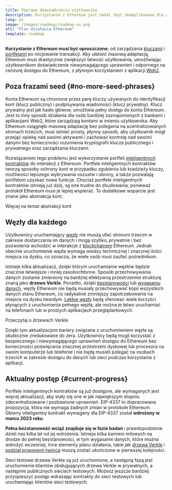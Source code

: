 ```yaml
---
title: Poprawa doświadczenia użytkownika
description: Korzystanie z Ethereum jest nadal zbyt skomplikowane dla większości osób. Aby zachęcić do masowej adaptacji, Ethereum musi drastycznie obniżyć bariery wejścia — użytkownicy muszą uzyskać korzyści ze zdecentralizowanego, niewymagającego uprawnień i odpornego na cenzurę dostępu do Ethereum, ale musi on być tak samo płynny, jak korzystanie z tradycyjnej aplikacji web2.
lang: pl
image: /images/roadmap/roadmap-ux.png
alt: "Plan działania Ethereum"
template: roadmap
---
```


**Korzystanie z Ethereum musi być uproszczone**; od zarządzania [kluczami](/glossary/#key) i [portfelami](/glossary/#wallet) po inicjowanie transakcji. Aby ułatwić masową adaptację, Ethereum musi drastycznie zwiększyć łatwość użytkowania, umożliwiając użytkownikom doświadczenie niewymagającego uprawnień i odpornego na cenzurę dostępu do Ethereum, z płynnym korzystaniem z aplikacji [Web2](/glossary/#web2).

## Poza frazami seed {#no-more-seed-phrases}

Konta Ethereum są chronione przez parę kluczy używanych do identyfikacji kont (klucz publiczny) i podpisywania wiadomości (klucz prywatny). Klucz prywatny jest jak hasło główne; umożliwia pełny dostęp do konta Ethereum. Jest to inny sposób działania dla osób bardziej zaznajomionych z bankami i aplikacjami Web2, które zarządzają kontami w imieniu użytkownika. Aby Ethereum osiągnęło masową adaptację bez polegania na scentralizowanych stronach trzecich, musi istnieć prosty, płynny sposób, aby użytkownik mógł przejąć opiekę nad swoimi aktywami i zachować kontrolę nad swoimi danymi bez konieczności rozumienia kryptografii klucza publicznego i prywatnego oraz zarządzania kluczami.

Rozwiązaniem tego problemu jest wykorzystanie portfeli [inteligentnych kontraktów](/glossary/#smart-contract) do interakcji z Ethereum. Portfele inteligentnych kontraktów tworzą sposoby ochrony kont w przypadku zgubienia lub kradzieży kluczy, możliwości lepszego wykrywania oszustw i obrony, a także pozwalają portfelom uzyskać nowe funkcje. Chociaż portfele inteligentnych kontraktów istnieją już dziś, są one trudne do zbudowania, ponieważ protokół Ethereum musi je lepiej wspierać. To dodatkowe wsparcie jest znane jako abstrakcja kont.

<ButtonLink variant="outline-color" href="/roadmap/account-abstraction/">Więcej na temat abstrakcji kont</ButtonLink>

## Węzły dla każdego

Użytkownicy uruchamiający [węzły](/glossary/#node) nie muszą ufać stronom trzecim w zakresie dostarczania im danych i mogą szybko, prywatnie i bez pozwolenia wchodzić w interakcje z [blockchainem](/glossary/#blockchain) Ethereum. Jednak obecnie uruchomienie węzła wymaga wiedzy technicznej i znacznej ilości miejsca na dysku, co oznacza, że wiele osób musi zaufać pośrednikom.

Istnieje kilka aktualizacji, dzięki którym uruchamianie węzłów będzie znacznie łatwiejsze i mniej zasobochłonne. Sposób przechowywania danych zostanie zmieniony na bardziej efektywną przestrzennie strukturę znaną jako **drzewo Verkle**. Ponadto, dzięki [bezstanowości](/roadmap/statelessness) lub [wygasaniu danych](/roadmap/statelessness/#data-expiry), węzły Ethereum nie będą musiały przechowywać kopii wszystkich danych stanu Ethereum, co radykalnie zmniejszy zapotrzebowanie na miejsce na dysku twardym. [Lekkie węzły](/developers/docs/nodes-and-clients/light-clients/) będą oferować wiele korzyści płynących z uruchomienia pełnego węzła, ale można je łatwo uruchamiać na telefonach lub w prostych aplikacjach przeglądarkowych.

<ButtonLink variant="outline-color" href="/roadmap/verkle-trees/">Przeczytaj o drzewach Verkle</ButtonLink>

Dzięki tym aktualizacjom bariery związane z uruchomieniem węzła są skutecznie zredukowane do zera. Użytkownicy będą mogli korzystać z bezpiecznego i niewymagającego uprawnień dostępu do Ethereum bez konieczności poświęcania znacznej przestrzeni dyskowej lub procesora na swoim komputerze lub telefonie i nie będą musieli polegać na osobach trzecich w zakresie dostępu do danych lub sieci podczas korzystania z aplikacji.

## Aktualny postęp {#current-progress}

Portfele inteligentnych kontraktów są już dostępne, ale wymaganych jest więcej aktualizacji, aby stały się one w jak największym stopniu zdecentralizowane i pozbawione uprawnień. EIP-4337 to dopracowana propozycja, która nie wymaga żadnych zmian w protokole Ethereum. Główny inteligentny kontrakt wymagany dla EIP-4337 został **wdrożony w marcu 2023 roku**.

**Pełna bezstanowość wciąż znajduje się w fazie badań** i prawdopodobnie dzieli nas kilka lat od jej wdrożenia. Istnieje kilka kamieni milowych na drodze do pełnej bezstanowości, w tym wygasanie danych, które można wdrożyć wcześniej. Inne elementy planu działania, takie jak [drzewa Verkle](/roadmap/verkle-trees/) i [podział proponent-twórca](/roadmap/pbs/) muszą zostać ukończone w pierwszej kolejności.

Sieci testowe drzewa Verkle są już uruchomione, a następną fazą jest uruchomienie klientów obsługujących drzewa Verkle w prywatnych, a następnie publicznych sieciach testowych. Możesz jeszcze bardziej przyspieszyć postęp wdrażając kontrakty do sieci testowych lub uruchamiając klientów sieci testowych.
